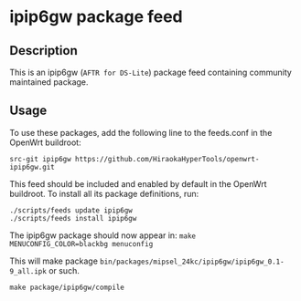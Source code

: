 # ipip6gw package feed

## Description

This is an ipip6gw (`AFTR for DS-Lite`) package feed containing community maintained package.

## Usage

To use these packages, add the following line to the feeds.conf
in the OpenWrt buildroot:

```
src-git ipip6gw https://github.com/HiraokaHyperTools/openwrt-ipip6gw.git
```

This feed should be included and enabled by default in the OpenWrt buildroot. To install all its package definitions, run:

```
./scripts/feeds update ipip6gw
./scripts/feeds install ipip6gw
```

The ipip6gw package should now appear in: `make MENUCONFIG_COLOR=blackbg menuconfig`

This will make package `bin/packages/mipsel_24kc/ipip6gw/ipip6gw_0.1-9_all.ipk` or such.

```
make package/ipip6gw/compile
```
